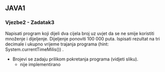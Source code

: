## JAVA1
### Vjezbe2 - Zadatak3
Napisati program koji dijeli dva cijela broj uz uvjet da se ne smije koristiti množenje i dijeljenje. Dijeljenje ponoviti 100 000 puta. Ispisati rezultat na tri decimale i ukupno vrijeme trajanja programa (hint: System.currentTimeMilis()) .

 - Brojevi se zadaju prilikom pokretanja programa (vidjeti sliku).
	 - nije implementirano

